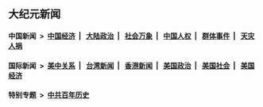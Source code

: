 ## 大纪元新闻

#### 中国新闻 &nbsp;>&nbsp; [中国经济](indexes/ncid283/README.md?11110845) &nbsp;| &nbsp; [大陆政治](indexes/ncid277/README.md?11110845) &nbsp;| &nbsp; [社会万象](indexes/ncid282/README.md?11110845) &nbsp;| &nbsp; [中国人权](indexes/ncid278/README.md?11110845) &nbsp;| &nbsp; [群体事件](indexes/ncid279/README.md?11110845) &nbsp;| &nbsp; [天灾人祸](indexes/ncid280/README.md?11110845)

#### 国际新闻 &nbsp;>&nbsp; [美中关系](indexes/nf1412576/README.md?11110845) &nbsp;| &nbsp; [台湾新闻](indexes/ncid1349361/README.md?11110845) &nbsp;| &nbsp; [香港新闻](indexes/ncid1349362/README.md?11110845) &nbsp;| &nbsp; [美国政治](indexes/ncid1078159/README.md?11110845) &nbsp;| &nbsp; [美国社会](indexes/ncid1078160/README.md?11110845) &nbsp;| &nbsp; [美国经济](indexes/ncid1078158/README.md?11110845)

#### 特别专题 &nbsp;>&nbsp; [中共百年历史](https://github.com/epoch-news/epoch-special/blob/master/README.md?11110845)  
